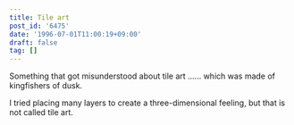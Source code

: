 ```yaml
---
title: Tile art
post_id: '6475'
date: '1996-07-01T11:00:19+09:00'
draft: false
tag: []
---
```


Something that got misunderstood about tile art ...... which was made of kingfishers of dusk.

I tried placing many layers to create a three-dimensional feeling, but that is not called tile art.